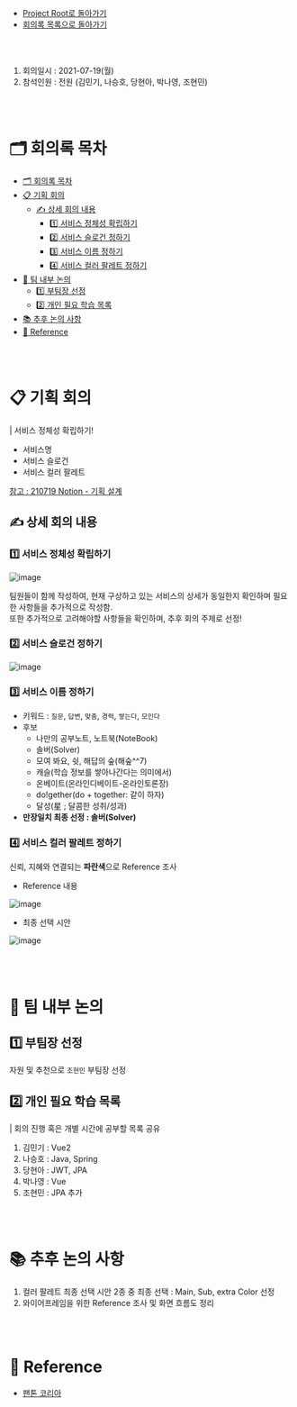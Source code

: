 - [Project Root로 돌아가기](../../README.md)
- [회의록 목록으로 돌아가기](../회의록.md)

<br><br>

1. 회의일시 : 2021-07-19(월)
2. 참석인원 : 전원 (김민기, 나승호, 당현아, 박나영, 조현민)

<br><br>

# 🗂 회의록 목차
- [🗂 회의록 목차](#-회의록-목차)
- [📋 기획 회의](#-기획-회의)
  - [✍ 상세 회의 내용](#-상세-회의-내용)
    - [1️⃣ 서비스 정체성 확립하기](#1️⃣-서비스-정체성-확립하기)
    - [2️⃣ 서비스 슬로건 정하기](#2️⃣-서비스-슬로건-정하기)
    - [3️⃣ 서비스 이름 정하기](#3️⃣-서비스-이름-정하기)
    - [4️⃣ 서비스 컬러 팔레트 정하기](#4️⃣-서비스-컬러-팔레트-정하기)
- [💪 팀 내부 논의](#-팀-내부-논의)
  - [1️⃣ 부팀장 선정](#1️⃣-부팀장-선정)
  - [2️⃣ 개인 필요 학습 목록](#2️⃣-개인-필요-학습-목록)
- [📚 추후 논의 사항](#-추후-논의-사항)
- [🔖 Reference](#-reference)

<br><br>

# 📋 기획 회의

| 서비스 정체성 확립하기!

- 서비스명
- 서비스 슬로건 
- 서비스 컬러 팔레트 

[참고 : 210719 Notion - 기획 설계](https://www.notion.so/danghyeona/6ea618907eb643f0b107b42735c886b7)

## ✍ 상세 회의 내용

### 1️⃣ 서비스 정체성 확립하기

![image](https://user-images.githubusercontent.com/45550607/126177987-cd94586c-6471-42ae-a49c-1816786b5cf4.png)

팀원들이 함께 작성하여, 현재 구상하고 있는 서비스의 상세가 동일한지 확인하며 필요한 사항들을 추가적으로 작성함.<br>
또한 추가적으로 고려해야할 사항들을 확인하며, 추후 회의 주제로 선정!

### 2️⃣ 서비스 슬로건 정하기

![image](https://user-images.githubusercontent.com/45550607/126178123-f8334d52-1129-43b1-926c-28903113b8b5.png)

### 3️⃣ 서비스 이름 정하기

- 키워드 : `질문`, `답변`, `맞춤`, `경력`, `쌓는다`, `모인다`
- 후보
  - 나만의 공부노트, 노트북(NoteBook) 
  - 솔버(Solver)
  - 모여 봐요, 쉿, 해답의 숲(해숲^^7)
  - 캐슬(학습 정보를 쌓아나간다는 의미에서)
  - 온베이트(온라인디베이트-온라인토론장)
  - do!gether(do + together: 같이 하자)
  - 달성(星 ; 달콤한 성취/성과)
- **만장일치 최종 선정 : 솔버(Solver)**

### 4️⃣ 서비스 컬러 팔레트 정하기

신뢰, 지혜와 연결되는 **파란색**으로 Reference 조사

- Reference 내용

![image](https://user-images.githubusercontent.com/45550607/126179146-22e13fe4-d0ac-4248-8b8e-290687246312.png)


- 최종 선택 시안

![image](https://user-images.githubusercontent.com/45550607/126179398-efe06c13-d94b-4795-9ac1-4212346cf54d.png)


<br><br>

# 💪 팀 내부 논의

## 1️⃣ 부팀장 선정

자원 및 추천으로 `조현민` 부팀장 선정

## 2️⃣ 개인 필요 학습 목록

| 회의 진행 혹은 개별 시간에 공부할 목록 공유

1. 김민기 : Vue2
2. 나승호 : Java, Spring
3. 당현아 : JWT, JPA
4. 박나영 : Vue
5. 조현민 : JPA 추가

<br><br>

# 📚 추후 논의 사항

1. 컬러 팔레트 최종 선택 시안 2종 중 최종 선택 : Main, Sub, extra Color 선정
2. 와이어프레임을 위한 Reference 조사 및 화면 흐름도 정리

<br><br>

# 🔖 Reference
- [팬톤 코리아](http://pantone.kr/)